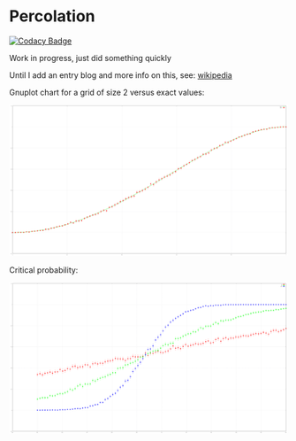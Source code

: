 # Percolation

[![Codacy Badge](https://app.codacy.com/project/badge/Grade/da600066f25942b79fe873bb066d17be)](https://app.codacy.com/gh/aromanro/Percolation/dashboard?utm_source=gh&utm_medium=referral&utm_content=&utm_campaign=Badge_grade)

Work in progress, just did something quickly

Until I add an entry blog and more info on this, see: [wikipedia](https://en.wikipedia.org/wiki/Percolation_theory)

Gnuplot chart for a grid of size 2 versus exact values:

![Gnuplot for size 2](data/data2.svg)

Critical probability:

![Gnuplot for 10, 40, 160](data/percolation.svg)
